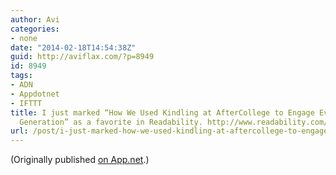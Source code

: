 ```yaml
---
author: Avi
categories:
- none
date: "2014-02-18T14:54:38Z"
guid: http://aviflax.com/?p=8949
id: 8949
tags:
- ADN
- Appdotnet
- IFTTT
title: I just marked “How We Used Kindling at AfterCollege to Engage Everyone in Idea
  Generation” as a favorite in Readability. http://www.readability.com/articles/vnljs9b3
url: /post/i-just-marked-how-we-used-kindling-at-aftercollege-to-engage-everyone-in-idea-generation-as-a-favorite-in-readability-httpwww-readability-comarticlesvnljs9b3/
---
```

(Originally published [on App.net](http://alpha.app.net/aviflax/post/23062191).)